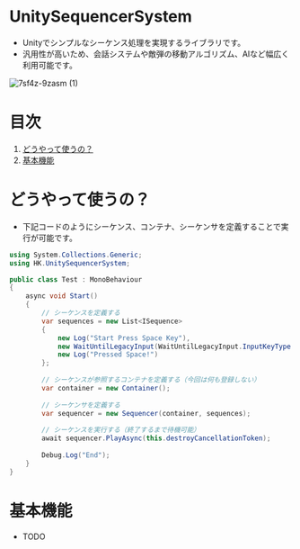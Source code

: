 # UnitySequencerSystem
- Unityでシンプルなシーケンス処理を実現するライブラリです。
- 汎用性が高いため、会話システムや敵弾の移動アルゴリズム、AIなど幅広く利用可能です。

![7sf4z-9zasm (1)](https://github.com/gif-hara/UnitySequencerSystem/assets/5396546/f9dca682-43f8-42eb-a349-a6c4c0e4970a)

# 目次
1. [どうやって使うの？](#どうやって使うの)
2. [基本機能](#基本機能)

# どうやって使うの？
- 下記コードのようにシーケンス、コンテナ、シーケンサを定義することで実行が可能です。
```csharp
using System.Collections.Generic;
using HK.UnitySequencerSystem;

public class Test : MonoBehaviour
{
    async void Start()
    {
        // シーケンスを定義する
        var sequences = new List<ISequence>
        {
            new Log("Start Press Space Key"),
            new WaitUntilLegacyInput(WaitUntilLegacyInput.InputKeyType.Down, KeyCode.Space),
            new Log("Pressed Space!")
        };
    
        // シーケンスが参照するコンテナを定義する（今回は何も登録しない）
        var container = new Container();
    
        // シーケンサを定義する
        var sequencer = new Sequencer(container, sequences);
    
        // シーケンスを実行する（終了するまで待機可能）
        await sequencer.PlayAsync(this.destroyCancellationToken);
    
        Debug.Log("End");
    }
}
```

# 基本機能
- TODO
